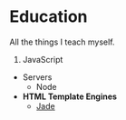# Education
All the things I teach myself.


1. JavaScript
  * Servers
    * Node
  * **HTML Template Engines**
    * [Jade](http://www.link.com)
